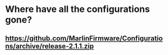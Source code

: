 # Where have all the configurations gone?

## https://github.com/MarlinFirmware/Configurations/archive/release-2.1.1.zip
